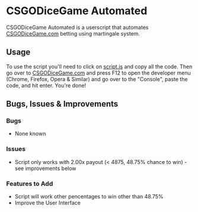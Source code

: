 # CSGODiceGame Automated

CSGODiceGame Automated is a userscript that automates [CSGODiceGame.com](https://csgodicegame.com/) betting using martingale system.

## Usage

To use the script you'll need to click on [script.js](https://raw.githubusercontent.com/ADAMPOKE111/CSGODiceGame-Automated/master/script.js) and copy all the code. Then go over to [CSGODiceGame.com](https://csgodicegame.com/) and press F12 to open the developer menu (Chrome, Firefox, Opera & Similar) and go over to the "Console", paste the code, and hit enter. You're done!

## Bugs, Issues & Improvements

### Bugs
* None known

### Issues
* Script only works with 2.00x payout (< 4875, 48.75% chance to win) - see improvements below

### Features to Add
* Script will work other pencentages to win other than 48.75%
* Improve the User Interface
